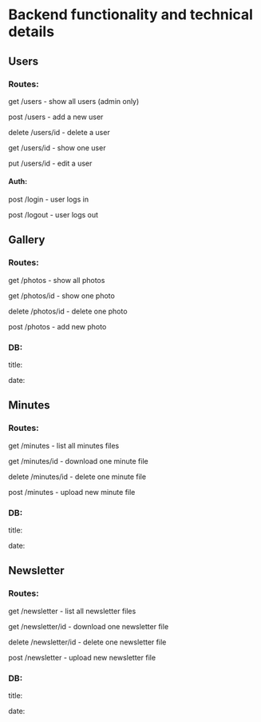 # Backend functionality and technical details



## Users

### Routes:

get /users - show all users (admin only) 

post /users - add a new user

delete /users/id - delete a user

get /users/id - show one user

put /users/id - edit a user

#### Auth:

post /login - user logs in

post /logout - user logs out



## Gallery

### Routes:

get /photos - show all photos

get /photos/id - show one photo

delete /photos/id - delete one photo

post /photos - add new photo

### DB:

title:

date:



## Minutes

### Routes:

get /minutes - list all minutes files

get /minutes/id - download one minute file

delete /minutes/id - delete one minute file

post /minutes - upload new minute file



### DB:

title:

date:



## Newsletter

### Routes:

get /newsletter - list all newsletter files

get /newsletter/id - download one newsletter file

delete /newsletter/id - delete one newsletter file

post /newsletter - upload new newsletter file

### DB:

title:

date:





